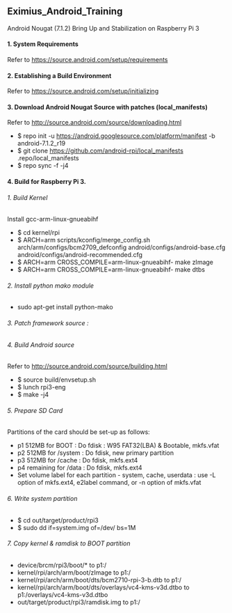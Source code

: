 ## Eximius_Android_Training
Android Nougat (7.1.2) Bring Up and Stabilization on Raspberry Pi 3

#### 1. System Requirements
Refer to https://source.android.com/setup/requirements

#### 2. Establishing a Build Environment
Refer to https://source.android.com/setup/initializing

#### 3. Download Android Nougat Source with patches (local_manifests)                                                              
Refer to http://source.android.com/source/downloading.html
- $ repo init -u https://android.googlesource.com/platform/manifest -b android-7.1.2_r19
- $ git clone https://github.com/android-rpi/local_manifests .repo/local_manifests  
- $ repo sync -f -j4

#### 4. Build for Raspberry Pi 3.

###### 1. Build Kernel
Install gcc-arm-linux-gnueabihf
- $ cd kernel/rpi
- $ ARCH=arm scripts/kconfig/merge_config.sh arch/arm/configs/bcm2709_defconfig android/configs/android-base.cfg android/configs/android-recommended.cfg
- $ ARCH=arm CROSS_COMPILE=arm-linux-gnueabihf- make zImage
- $ ARCH=arm CROSS_COMPILE=arm-linux-gnueabihf- make dtbs

###### 2. Install python mako module
- sudo apt-get install python-mako

###### 3. Patch framework source :
  
###### 4. Build Android source
Refer to http://source.android.com/source/building.html
- $ source build/envsetup.sh
- $ lunch rpi3-eng
- $ make -j4

###### 5. Prepare SD Card
Partitions of the card should be set-up as follows:
- p1 512MB for BOOT : Do fdisk : W95 FAT32(LBA) & Bootable, mkfs.vfat
- p2 512MB for /system : Do fdisk, new primary partition
- p3 512MB for /cache  : Do fdisk, mkfs.ext4
- p4 remaining for /data : Do fdisk, mkfs.ext4
- Set volume label for each partition - system, cache, userdata : use -L option of mkfs.ext4, e2label command, or -n option of mkfs.vfat
 
###### 6. Write system partition
- $ cd out/target/product/rpi3
- $ sudo dd if=system.img of=/dev/<p2> bs=1M
  
###### 7. Copy kernel & ramdisk to BOOT partition
- device/brcm/rpi3/boot/* to p1:/
- kernel/rpi/arch/arm/boot/zImage to p1:/
- kernel/rpi/arch/arm/boot/dts/bcm2710-rpi-3-b.dtb to p1:/
- kernel/rpi/arch/arm/boot/dts/overlays/vc4-kms-v3d.dtbo to p1:/overlays/vc4-kms-v3d.dtbo
- out/target/product/rpi3/ramdisk.img to p1:/

